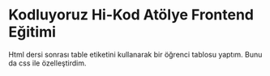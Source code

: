 # Kodluyoruz Hi-Kod Atölye Frontend Eğitimi
Html dersi sonrası table etiketini kullanarak bir öğrenci tablosu yaptım. Bunu da css ile özelleştirdim.

